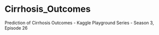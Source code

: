 # Cirrhosis_Outcomes
Prediction of Cirrhosis Outcomes - Kaggle Playground Series - Season 3, Episode 26
